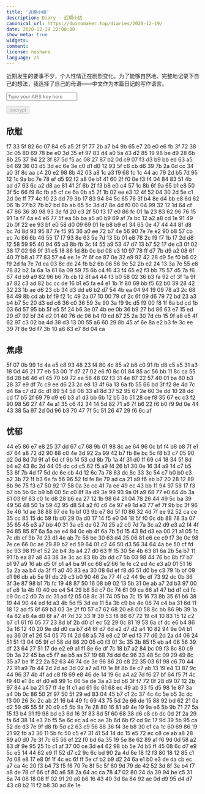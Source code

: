 ```yaml
---
title: '近期小结'
description: Diary - 近期小结
canonical_url: https://duinomaker.top/diaries/2020-12-19/
date: 2020-12-19 22:00:00
show_meta: true
widgets:
comment:
license: noshare
language: zh
---
```


近期发生的要事不少，个人性情正在剧烈变化。为了能够自然地、完整地记录下自己的想法，我选择了自己的母语——中文作为本篇日记的写作语言。

<script async src="https://server.duinomaker.top/blog/assets/crypto-js.min.js" defer></script>
<script src="https://server.duinomaker.top/blog/assets/decrypt.js" defer></script>
<div class="field has-addons">
<p class="control has-icons-left">
    <input id="password" class="input" type="password" maxlength="16" placeholder="Type your AES key here" digest="75b31fbd8197516a7935a20cde309d6943556097229ce03c2785233a81a1062a">
    <span class="icon is-small is-left">
        <i id="input-bar-icon" class="fas fa-lock"></i>
    </span>
</p>
<p class="control">
    <button id="decrypt" class="button" onclick="decryptAll()" disabled>decrypt</button>
</p>
</div>

## 欣慰

<span class="encrypted" iv="OmWJD0z1LpbCDiIZ">f7 33 5f 82 6c 07 84 e5 a5 2f 5f 77 2b a7 b4 9b 65 e7 20 e0 e6 fb 3f 72 38 3c 05 80 69 78 be e0 3d 35 ef 97 83 d4 a0 5a 43 d2 85 19 98 be d9 28 6b 8b 25 37 94 22 3f 87 5d f5 ac 08 27 87 b2 0d c9 07 f3 d3 b9 bb ed 63 a5 b4 69 36 03 d5 3d ec 6e 3e c0 d1 d0 12 93 5f c6 cb d6 39 7b 2a 0d cc 34 a0 3f 8c aa c4 20 e2 98 8b 42 03 a8 1c a3 f9 68 fc 1c 44 ac 79 2d b5 7d 95 12 1c 9a bc 7e 78 ef d5 92 f2 a8 0e b1 41 60 2f f0 0e f3 f4 04 84 83 51 4b ad d7 63 6c a2 d8 ae 81 41 2f 6b 2f f3 b8 e0 c4 57 1c 8b 6f 9a 65 b1 e8 50 3f 5c 66 f9 8c fb a5 cf ce 6a 0b a5 2f 1b 02 ee e3 12 4f 52 04 30 2d 5e c1 2d 0e ff 77 4c f0 23 dd 79 3b 17 83 94 84 5c 65 76 3f b4 8e d4 bb e8 6d 62 06 1b 27 b2 7b b2 bd 8b ab 65 5c 3d d7 8e 4d f0 00 04 99 32 12 1d 64 cf 47 86 36 30 98 93 3e fd 20 c3 2f 50 f3 17 e0 86 fc 01 1a 23 83 62 96 76 15 91 1a f7 4a e4 e6 77 5f ea 5b ba a5 a0 b9 69 af 7a bc 12 a2 a8 cd 1e 91 49 2b 0f 22 ee 93 bf e0 58 d0 09 69 01 fe b8 b9 e1 34 65 0e 47 44 44 8f d8 bc 7d 8d 93 95 87 7e f5 95 36 a0 ee 72 b7 4e 56 90 7e 7e e2 90 b8 57 cb ec 7c 66 6b 46 55 17 f7 93 8e 63 5e 7d 13 5b 01 e8 78 2c f9 f7 1b f7 2d d8 12 58 59 95 40 94 65 a3 8b fb 3c f4 55 a9 53 47 d7 13 b7 52 17 de c3 0f 02 38 17 02 98 9f 31 c5 18 86 1d 8b 0c bd 08 e3 10 97 78 ff d7 7b d9 a2 08 6f 40 7f b8 a1 77 83 57 e4 ee 1e 7f 6f ce 87 0e 32 e9 92 42 28 d9 5e f0 b6 02 f9 2d fa 7e 7d ea 03 8c de 24 fb b2 6b 06 56 9e 52 2b e2 24 13 3a 7e 55 e8 78 82 b2 1a 6a 1a 61 6a 09 59 75 6b c4 f6 43 f4 65 e2 f3 bb 75 57 d5 7a f6 67 4d b9 a9 82 96 b6 7b cb f2 8f a4 44 f3 b0 58 02 36 b3 fa 92 cf 3f 1a 9f a7 82 c3 ad 82 bc cc de 16 b1 e5 fa e4 e1 1b 1f 80 69 bb f5 62 b0 39 28 42 32 23 1b ae d6 23 cb 34 d3 dd e6 b2 d7 54 4b ea 04 94 19 09 78 a3 2c 68 84 49 8b cd ab bf f9 f2 1c 49 2a 07 10 00 79 cf 2c 6f 09 d6 79 72 bd 23 a3 b4 b7 5c 20 d3 ed c6 36 c0 36 59 3e 90 3a f9 9c d5 f9 00 f8 1f 6a bd cd 1b 03 6d 57 95 bb 5f e5 5f 24 b6 3e 07 4b ee 0b 36 b9 27 bd 86 63 e7 15 ed 29 d7 92 bf 34 d2 01 40 76 dc 96 b4 f0 cd 67 25 2a 30 7d cb 15 9f a8 e5 4f 62 97 c3 02 ba 4d 38 d3 13 00 55 a6 60 29 8b 45 af 6e 8a e2 b3 fe 3c ee 39 7f 8e 9d f7 3b 10 a6 63 e7 8d 04 ca</span>

## 焦虑

<span class="encrypted" iv="Uwign7JhklwPLxiU">5f 07 0b 99 1d 4a e5 c8 93 48 23 f4 80 4c 85 a2 b6 c0 91 fb d8 c5 a5 31 a3 18 0d 46 21 77 eb 53 00 1f d7 27 02 e6 f0 8c 01 84 85 ac 56 bb 11 8c ca 55 8d 28 b6 46 e1 45 70 b9 72 ee 58 48 02 f3 31 4e 87 22 57 40 01 ba 80 b3 28 37 e9 df 7c c9 ee d6 23 2c e8 13 4f 6a 13 6a fb 55 66 bd 3f f2 8e 4d 7c d4 8a c7 d2 6c d1 89 54 58 08 33 a1 8d 37 52 95 67 2e 60 3e dd 10 28 dd cd f7 b5 2f 69 79 d9 e6 b3 a1 d3 bb 6b 12 b5 3b 51 28 ce f8 35 67 ec c3 f2 90 98 56 27 47 4e a1 35 c6 42 34 14 5d 82 71 a6 7f b6 22 f6 b0 f9 9d 0e 44 43 38 5a 97 2d 0d 96 b3 70 47 7f 5c 51 26 47 29 f6 6c af</span>

## 忧郁

<span class="encrypted" iv="uzeYjfNKrwwWuQxj">44 e5 86 e7 e8 25 37 dd 67 c7 68 9b 01 98 8c ae 64 96 0c bf f4 b8 b8 7f e1 d7 64 a8 72 d2 90 88 c0 4e 3d 92 2a 99 42 b7 fb 8e bc 5c f8 b3 c7 05 90 d2 0d 8d 7d 9f a1 6d cf 9b f4 53 cd 8b 7b 1a 4f 31 d0 ff 69 c4 18 34 5f 8d b4 e2 43 8c 2d 44 05 dc cd c5 62 f5 a9 f4 26 b1 30 0e 16 34 a9 14 c7 b5 53 6f 7b 4d f7 5d dc 6e cb 4d 12 6c 7a 78 83 dc 8c 33 3c 54 c7 b0 b0 c3 b2 3b 72 1f b3 6e fa 56 96 52 fd fe 8e 79 ad ca 21 a9 f6 eb b7 20 28 12 89 8b 9e 75 f3 c7 50 92 17 58 0a 3e cc 41 7a ee 49 ec 43 bb 11 94 97 58 17 f3 b7 bb 5b 6c b9 b8 00 5c c0 8f 8a d9 3e 99 93 9a 0f a9 68 77 e0 64 4b 3a 61 03 6f 83 c0 1c d8 28 b6 ea 27 12 1b 98 64 21 04 78 26 44 49 5c ba 39 49 56 48 50 1a 59 42 95 d8 54 a2 f0 c6 4e 97 e9 1d e3 77 ef 7f 9b bc 3f 96 3e 46 1d ae 38 88 97 de 1b bf 03 9b e7 8d 5f f0 86 32 4d 7f ee 92 52 ca ce 35 cc 85 15 dc 59 fb d0 29 0a d0 17 14 f5 e0 04 18 5f f0 0c db 88 78 3a 07 35 65 45 e3 a7 bb 40 31 3a e5 de 02 7d 25 a2 c0 7d 7a 3c a2 d9 e3 a2 f4 4f 94 85 85 87 6a 5a ae e4 84 0c eb 4f 6a 7b 5d 15 43 8d d3 ea 00 21 a1 05 1c 7c db cf 9b 7d 23 d1 4e ab 7c 56 be 30 63 d4 25 06 81 e6 ce c9 f7 3e 0c 98 7e ce 66 0c ae 29 89 b2 ed 59 64 01 c2 46 50 d3 56 34 64 4a be 50 cf fd bc 93 98 f9 e1 52 2e b4 3b a4 27 d0 63 ff 15 30 5e 4b 63 81 6a 2b 5a b7 11 91 1b ea 87 a8 43 38 3e 3c ac 83 8b 2b dd c7 5b 03 98 44 76 bc 8b f7 b7 b1 97 a9 16 ab d5 0f b1 a4 ba 9f cc 68 e2 66 1e fe c2 ed 4c e3 a0 01 51 16 5a 2a aa b4 da 3f f1 a0 40 83 ea 30 08 6d ef f8 d6 51 d0 be c3 79 1b bf 09 d1 96 db ab 5e 9f db 29 c3 b0 90 46 2e 77 4f c2 44 9c df 73 92 dc 0b 36 3f 3e 87 98 b1 7b fc 19 48 87 50 16 08 b9 02 13 5b 31 0e ab a7 2d b3 97 00 ef e8 1a 4b f0 40 ee e4 54 29 b8 5d c7 0c 74 61 09 ca 66 a1 47 bd d1 cd fc c9 0c c2 d0 7a dc 31 ad f2 05 08 8c 31 74 05 ba 7c 15 16 73 8b 35 61 b6 38 19 44 90 44 ed fd a3 4b 5d f5 3d ea 11 5a 3b c9 be 4e 06 74 c4 ba 31 6d 11 18 12 ad f5 8f 69 b3 03 3e 2f f0 57 c7 62 68 20 e8 00 58 8c bb 86 9b 39 1a 4a 82 e8 4a d0 6f a7 4f 7d 32 33 1f 39 53 f8 86 67 72 19 c4 10 83 15 12 c2 b7 c1 61 f6 05 77 23 8d bf 2b d0 c1 ec 52 29 0c 81 19 53 6a cf dc e6 b4 86 3a 16 12 40 20 9e dd d0 ca b7 d4 6f d7 6d e2 d7 d2 a4 10 82 94 9e 04 b1 ea 36 0f e1 26 54 05 75 f4 2d 68 a5 78 e8 c2 0f ed f3 77 d6 2d 2a d4 06 24 51 51 f3 04 05 9f cf 58 dd 86 20 05 c0 f3 0f 3c 35 3b 85 f5 eb a4 06 56 39 df 23 64 27 51 17 de e2 e9 a1 f1 8e 6e df 7c 18 b7 a2 84 bc 09 f3 8c 80 c9 0b 3a 22 45 ba c5 f7 ae b5 aa 57 19 68 7d dd 6c 96 33 48 5c 09 29 49 8c 35 a7 be 1f 22 2a 52 63 46 74 de 3e 96 86 20 c8 22 35 03 61 98 c6 70 44 72 91 a9 7b 44 2d 2d ad 3d 02 a7 a8 f0 1e 8f 8b 8e c7 ab 13 19 e4 13 87 9c 44 96 37 4b 4f ad c8 f8 69 e8 46 de 14 19 6c a4 a2 7d f6 27 bf 64 f5 7f 4c f9 40 e1 8c df d0 e8 99 1c 06 5e de 3a a3 bd b6 3f f7 72 0f 28 d9 07 12 2b 97 84 a4 ba 21 57 ff 4e 1f c1 ad 61 6c 61 68 ec 49 ab 33 f5 d5 98 1e 87 3a a4 0b 0c 86 50 2f 97 50 5f 29 ed 83 04 45 b7 c1 2c 37 4c 4c 5e b5 3c dc f3 00 26 3c 2c ab 21 16 b4 49 fc 69 43 75 5d 2e 66 de 15 88 92 bd 62 21 0a d2 59 d6 55 5f 20 d9 c5 5b 9a 7e 28 80 16 81 a9 4e 19 9a e6 5b 9b 71 27 5a 15 f3 b4 91 f9 98 bd e3 6d 16 3f 83 8d 5f 60 68 38 d6 c8 cb dc 0d 2f 2a 29 fa 6d 38 14 e3 2b f5 5e 6c ec a4 ec ae 3b 6d 6b f2 cd 9c 17 9d 39 5b 95 ca 52 de d3 7e 9f d8 fb 5d c2 63 c9 56 88 36 f4 3e b8 30 cf ca 1c 60 69 86 19 21 92 fb a3 36 11 5b fc 50 c5 e7 31 41 54 14 dc 15 e5 72 ec c8 ce ab a8 28 89 a0 d0 7e 3f 7c 65 56 ef 22 f0 bd 6a 35 19 5e 8e 62 89 a1 f6 9d 0d 58 a2 83 df 9e 95 25 1b c1 af 37 00 ce 3d e4 62 98 bb 5e 7d b5 ff 45 08 6c d7 e9 5c e5 14 44 62 e9 ff 52 d7 c2 9c 6c bd 90 2a 4d 6e f8 f2 f3 80 18 12 85 c1 7d 08 e8 17 e8 0f 1f 4c ec 6f ff 5e cf b2 b9 d2 24 6a e1 b0 e3 de da cb ec a7 ca 4c 20 f3 b4 73 f5 f6 70 7e 8f 5c 5f 60 9d 79 de 42 52 3d 8f 3e b4 f7 a8 de 78 cf 66 cf 80 a6 58 2a 64 ac ca 78 47 02 80 24 da 39 94 be c5 31 6a 74 08 18 08 ff 02 91 20 a0 b6 16 43 40 3d 8a 84 92 ae 0d d9 95 d4 d7 43 c8 b2 11 f2 b8 30 ad 8e 1e</span>